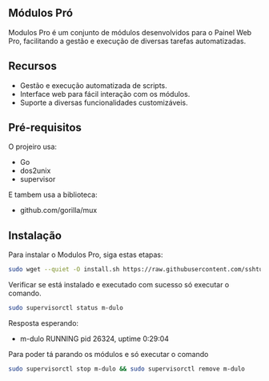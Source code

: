 ## Módulos Pró

Modulos Pro é um conjunto de módulos desenvolvidos para o Painel Web Pro, facilitando a gestão e execução de diversas tarefas automatizadas.

## Recursos

- Gestão e execução automatizada de scripts.
- Interface web para fácil interação com os módulos.
- Suporte a diversas funcionalidades customizáveis.

## Pré-requisitos

O projeiro usa:

 - Go
 - dos2unix
 - supervisor

E tambem usa a biblioteca:

 - github.com/gorilla/mux

## Instalação

Para instalar o Modulos Pro, siga estas etapas:

```bash
sudo wget --quiet -O install.sh https://raw.githubusercontent.com/sshturbo/m-dulo-Go/main/install.sh && sudo chmod +x install.sh && sudo ./install.sh
```

Verificar se está instalado e executado com sucesso só executar o comando.

```bash
sudo supervisorctl status m-dulo
```

Resposta esperando: 

 - m-dulo  RUNNING   pid 26324, uptime 0:29:04


Para poder tá parando os módulos e só executar o comando 

```bash
sudo supervisorctl stop m-dulo && sudo supervisorctl remove m-dulo
```
